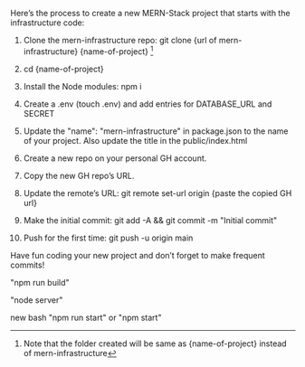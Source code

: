 Here’s the process to create a new MERN-Stack project that starts with the infrastructure code:

1. Clone the mern-infrastructure repo: git clone {url of mern-infrastructure} {name-of-project} [^1]
[^1]:Note that the folder created will be same as {name-of-project} instead of mern-infrastructure

2. cd {name-of-project}

3. Install the Node modules: npm i

4. Create a .env (touch .env) and add entries for DATABASE_URL and SECRET

5. Update the "name": "mern-infrastructure" in package.json to the name of your project. Also update the title in the public/index.html

6. Create a new repo on your personal GH account.

7. Copy the new GH repo’s URL.

8. Update the remote’s URL: git remote set-url origin {paste the copied GH url}

9. Make the initial commit: git add -A && git commit -m "Initial commit"

10. Push for the first time: git push -u origin main

Have fun coding your new project and don’t forget to make frequent commits!

"npm run build"

"node server"

new bash
"npm run start" or "npm start"